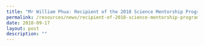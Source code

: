 ```yaml
---
title: "Mr William Phua: Recipient of the 2018 Science Mentorship Programme"
permalink: /resources/news/recipient-of-2018-science-mentorship-programme
date: 2018-09-17
layout: post
description: ""
---
```

